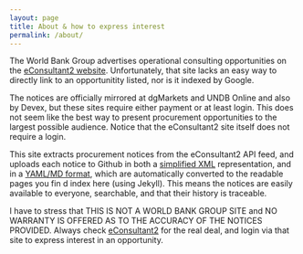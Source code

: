 ```yaml
---
layout: page
title: About & how to express interest
permalink: /about/
---
```


The World Bank Group advertises operational consulting opportunities on the [eConsultant2 website](https://wbgeconsult2.worldbank.org). Unfortunately, that site lacks an easy way to directly link to an opportunitity listed, nor is it indexed by Google. 

The notices are officially mirrored at dgMarkets and UNDB Online and also by Devex, but these sites require either payment or at least login. This does not seem like the best way to present procurement opportunities to the largest possible audience. Notice that the eConsultant2 site itself does not require a login.

This site extracts procurement notices from the eConsultant2 API feed, and uploads each notice to Github in both a [simplified XML](https://github.com/econandrew/bankops/tree/master/data) representation, and in a [YAML/MD format](https://github.com/econandrew/bankops/tree/master/jekyll/notifications), which are automatically converted to the readable pages you fin d index here (using Jekyll). This means the notices are easily available to everyone, searchable, and that their history is traceable.

I have to stress that THIS IS NOT A WORLD BANK GROUP SITE and NO WARRANTY IS OFFERED AS TO THE ACCURACY OF THE NOTICES PROVIDED. Always check [eConsultant2]((https://wbgeconsult2.worldbank.org)) for the real deal, and login via that site to express interest in an opportunity.